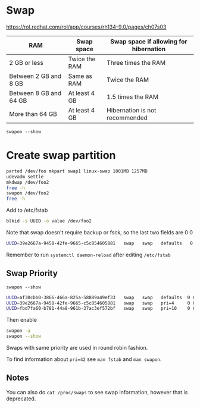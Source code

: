 # Swap

https://rol.redhat.com/rol/app/courses/rh134-9.0/pages/ch07s03


| RAM | Swap space | Swap space if allowing for hibernation
| --- | --- | --- |
2 GB or less	| Twice the RAM	| Three times the RAM
Between 2 GB and 8 GB	| Same as RAM| 	Twice the RAM
Between 8 GB and 64 GB	| At least 4 GB	| 1.5 times the RAM
More than 64 GB	| At least 4 GB	| Hibernation is not recommended


`swapon --show`


# Create swap partition

```bash
parted /dev/foo mkpart swap1 linux-swap 1001MB 1257MB
udevadm settle
mkdwap /dev/foo2
free -h 
swapon /dev/foo2
free -h
```

Add to /etc/fstab
```bash
blkid -s UUID -o value /dev/foo2
```

Note that swap doesn't require backup or fsck, so the last two fields are 0 0

```bash
UUID=39e2667a-9458-42fe-9665-c5c854605881   swap   swap   defaults   0 0
```

Remember to run `systemctl daemon-reload` after editing `/etc/fstab`


## Swap Priority

`swapon --show`

```bash
UUID=af30cbb0-3866-466a-825a-58889a49ef33   swap   swap   defaults  0 0
UUID=39e2667a-9458-42fe-9665-c5c854605881   swap   swap   pri=4     0 0
UUID=fbd7fa60-b781-44a8-961b-37ac3ef572bf   swap   swap   pri=10    0 0
```

Then enable

```bash
swapon -a
swapon --show
```

Swaps with same priority are used in round robin fashion.

To find information about `pri=42` see `man fstab` and `man swapon`. 

## Notes

You can also do `cat /proc/swaps` to see swap information, however that is deprecated.